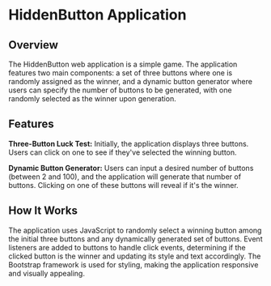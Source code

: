 # HiddenButton Application

## Overview

The HiddenButton web application is a simple game. The application features two main components: a set of three buttons where one is randomly assigned as the winner, and a dynamic button generator where users can specify the number of buttons to be generated, with one randomly selected as the winner upon generation.

## Features

**Three-Button Luck Test:** Initially, the application displays three buttons. Users can click on one to see if they've selected the winning button.

**Dynamic Button Generator:** Users can input a desired number of buttons (between 2 and 100), and the application will generate that number of buttons. Clicking on one of these buttons will reveal if it's the winner.

## How It Works

The application uses JavaScript to randomly select a winning button among the initial three buttons and any dynamically generated set of buttons.
Event listeners are added to buttons to handle click events, determining if the clicked button is the winner and updating its style and text accordingly.
The Bootstrap framework is used for styling, making the application responsive and visually appealing.

